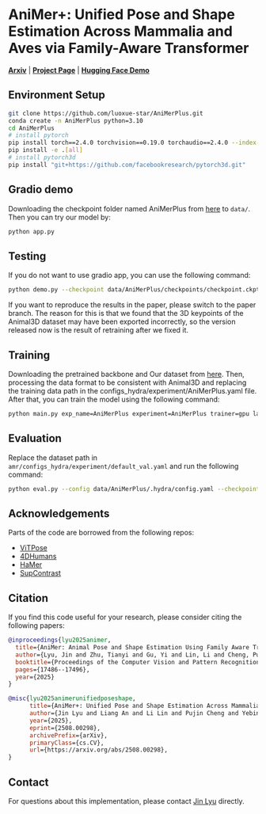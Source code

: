 # AniMer+: Unified Pose and Shape Estimation Across Mammalia and Aves via Family-Aware Transformer
[**Arxiv**](https://arxiv.org/abs/2508.00298) | [**Project Page**](https://animerplus.github.io/) | [**Hugging Face Demo**](https://huggingface.co/spaces/luoxue-star/AniMerPlus)

## Environment Setup
```bash
git clone https://github.com/luoxue-star/AniMerPlus.git
conda create -n AniMerPlus python=3.10
cd AniMerPlus
# install pytorch
pip install torch==2.4.0 torchvision==0.19.0 torchaudio==2.4.0 --index-url https://download.pytorch.org/whl/cu124
pip install -e .[all]
# install pytorch3d
pip install "git+https://github.com/facebookresearch/pytorch3d.git"
```

## Gradio demo
Downloading the checkpoint folder named AniMerPlus from [here](https://drive.google.com/drive/folders/146ic3vnlgqutY3lh6BdV7ZXt9Ox2VAfh?usp=sharing) to `data/`. Then you can try our model by:
```bash
python app.py
```

## Testing
If you do not want to use gradio app, you can use the following command:
```bash
python demo.py --checkpoint data/AniMerPlus/checkpoints/checkpoint.ckpt --img_folder path/to/imgdir/
```
If you want to reproduce the results in the paper, please switch to the paper branch. 
The reason for this is that we found that the 3D keypoints of the Animal3D dataset may have been exported incorrectly, 
so the version released now is the result of retraining after we fixed it.

## Training
Downloading the pretrained backbone and Our dataset from [here](https://drive.google.com/drive/folders/146ic3vnlgqutY3lh6BdV7ZXt9Ox2VAfh?usp=sharing). Then, processing the data format to be consistent with Animal3D and replacing the training data path in the configs_hydra/experiment/AniMerPlus.yaml file. 
After that, you can train the model using the following command:
```bash
python main.py exp_name=AniMerPlus experiment=AniMerPlus trainer=gpu launcher=local 
```

## Evaluation
Replace the dataset path in `amr/configs_hydra/experiment/default_val.yaml` and run the following command: 
```bash
python eval.py --config data/AniMerPlus/.hydra/config.yaml --checkpoint data/AniMerPlus/checkpoints/checkpoint.ckpt --dataset DATASETNAME
```

## Acknowledgements
Parts of the code are borrowed from the following repos:
- [ViTPose](https://github.com/ViTAE-Transformer/ViTPose)
- [4DHumans](https://github.com/shubham-goel/4D-Humans)
- [HaMer](https://github.com/geopavlakos/hamer)
- [SupContrast](https://github.com/HobbitLong/SupContrast)

## Citation
If you find this code useful for your research, please consider citing the following papers:
```bibtex
@inproceedings{lyu2025animer,
  title={AniMer: Animal Pose and Shape Estimation Using Family Aware Transformer},
  author={Lyu, Jin and Zhu, Tianyi and Gu, Yi and Lin, Li and Cheng, Pujin and Liu, Yebin and Tang, Xiaoying and An, Liang},
  booktitle={Proceedings of the Computer Vision and Pattern Recognition Conference},
  pages={17486--17496},
  year={2025}
}
```
```bibtex
@misc{lyu2025animerunifiedposeshape,
      title={AniMer+: Unified Pose and Shape Estimation Across Mammalia and Aves via Family-Aware Transformer}, 
      author={Jin Lyu and Liang An and Li Lin and Pujin Cheng and Yebin Liu and Xiaoying Tang},
      year={2025},
      eprint={2508.00298},
      archivePrefix={arXiv},
      primaryClass={cs.CV},
      url={https://arxiv.org/abs/2508.00298}, 
}
```

## Contact
For questions about this implementation, please contact [Jin Lyu](lvjin1766@gmail.com) directly. 
